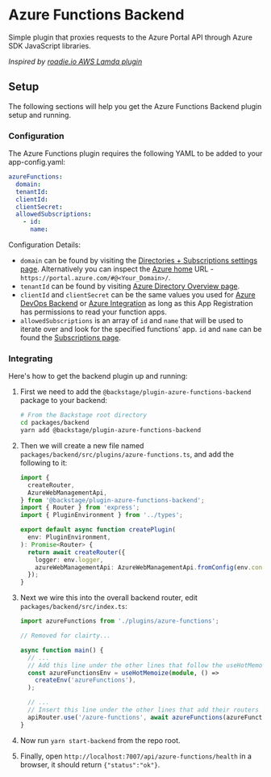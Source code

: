 # Azure Functions Backend

Simple plugin that proxies requests to the Azure Portal API through Azure SDK JavaScript libraries.

_Inspired by [roadie.io AWS Lamda plugin](https://roadie.io/backstage/plugins/aws-lambda/)_

## Setup

The following sections will help you get the Azure Functions Backend plugin setup and running.

### Configuration

The Azure Functions plugin requires the following YAML to be added to your app-config.yaml:

```yaml
azureFunctions:
  domain:
  tenantId:
  clientId:
  clientSecret:
  allowedSubscriptions:
    - id:
      name:
```

Configuration Details:

- `domain` can be found by visiting the [Directories + Subscriptions settings page](https://portal.azure.com/#settings/directory). Alternatively you can inspect the [Azure home](https://portal.azure.com/#home) URL - `https://portal.azure.com/#@<Your_Domain>/`.
- `tenantId` can be found by visiting [Azure Directory Overview page](https://portal.azure.com/#blade/Microsoft_AAD_IAM/ActiveDirectoryMenuBlade).
- `clientId` and `clientSecret` can be the same values you used for [Azure DevOps Backend](https://github.com/backstage/backstage/tree/master/plugins/azure-devops-backend) or [Azure Integration](https://backstage.io/docs/integrations/azure/org#app-registration) as long as this App Registration has permissions to read your function apps.
- `allowedSubscriptions` is an array of `id` and `name` that will be used to iterate over and look for the specified functions' app. `id` and `name` can be found the [Subscriptions page](https://portal.azure.com/#view/Microsoft_Azure_Billing/SubscriptionsBlade).

### Integrating

Here's how to get the backend plugin up and running:

1. First we need to add the `@backstage/plugin-azure-functions-backend` package to your backend:

   ```sh
   # From the Backstage root directory
   cd packages/backend
   yarn add @backstage/plugin-azure-functions-backend
   ```

2. Then we will create a new file named `packages/backend/src/plugins/azure-functions.ts`, and add the following to it:

   ```ts
   import {
     createRouter,
     AzureWebManagementApi,
   } from '@backstage/plugin-azure-functions-backend';
   import { Router } from 'express';
   import { PluginEnvironment } from '../types';

   export default async function createPlugin(
     env: PluginEnvironment,
   ): Promise<Router> {
     return await createRouter({
       logger: env.logger,
       azureWebManagementApi: AzureWebManagementApi.fromConfig(env.config),
     });
   }
   ```

3. Next we wire this into the overall backend router, edit `packages/backend/src/index.ts`:

   ```ts
   import azureFunctions from './plugins/azure-functions';

   // Removed for clairty...

   async function main() {
     // ...
     // Add this line under the other lines that follow the useHotMemoize pattern
     const azureFunctionsEnv = useHotMemoize(module, () =>
       createEnv('azureFunctions'),
     );

     // ...
     // Insert this line under the other lines that add their routers to apiRouter in the same way
     apiRouter.use('/azure-functions', await azureFunctions(azureFunctionsEnv));
   }
   ```

4. Now run `yarn start-backend` from the repo root.

5. Finally, open `http://localhost:7007/api/azure-functions/health` in a browser, it should return `{"status":"ok"}`.
